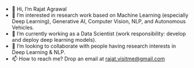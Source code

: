 - 👋 Hi, I’m Rajat Agrawal
- 👀 I’m interested in research work based on Machine Learning (especially Deep Learning), Generative AI, Computer Vision, NLP, and Autonomous Vehicles.
- 🌱 I’m currently working as a Data Scientist (work responsibility: develop and deploy deep learning models).
- 💞️ I’m looking to collaborate with people having research interests in Deep Learning & NLP.
- 📫 How to reach me? Drop an email at rajat.visitme@gmail.com


<!---
rajatvisitme/rajatvisitme is a ✨ special ✨ repository because its `README.md` (this file) appears on your GitHub profile.
You can click the Preview link to take a look at your changes.
--->
